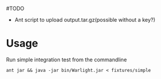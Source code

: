 #TODO

- Ant script to upload output.tar.gz(possible without a key?)

# Usage

Run simple integration test from the commandline

    ant jar && java -jar bin/Warlight.jar < fixtures/simple
